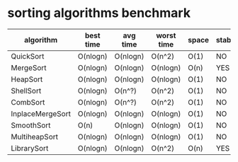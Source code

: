 # sorting algorithms benchmark

| algorithm        | best time  | avg time   | worst time | space | stable | time cost |
|-|-|-|-|-|-|-|
| QuickSort        | O(nlogn)   | O(nlogn)   | O(n^2)     | O(1)  | NO     |     128ms |
| MergeSort        | O(nlogn)   | O(nlogn)   | O(nlogn)   | O(n)  | YES    |     208ms |
| HeapSort         | O(nlogn)   | O(nlogn)   | O(nlogn)   | O(1)  | NO     |     364ms |
| ShellSort        | O(nlogn)   | O(n^?)     | O(n^2)     | O(1)  | NO     |     293ms |
| CombSort         | O(nlogn)   | O(n^?)     | O(n^2)     | O(1)  | NO     |     255ms |
| InplaceMergeSort | O(nlogn)   | O(nlogn)   | O(nlogn)   | O(1)  | NO     |     241ms |
| SmoothSort       | O(n)       | O(nlogn)   | O(nlogn)   | O(1)  | NO     |     564ms |
| MultiheapSort    | O(nlogn)   | O(nlogn)   | O(nlogn)   | O(1)  | NO     |     445ms |
| LibrarySort      | O(nlogn)   | O(nlogn)   | O(n^2)     | O(n)  | YES    |     590ms |
